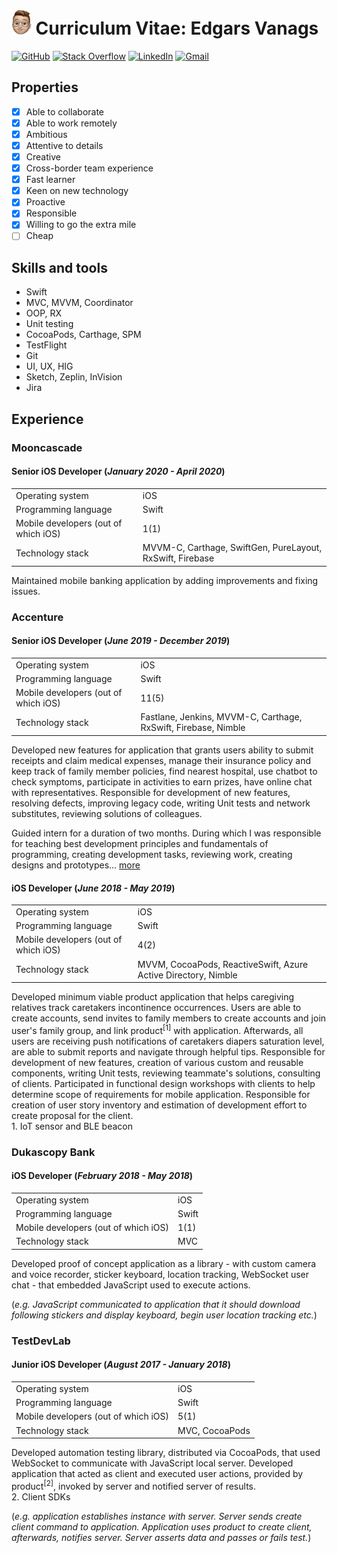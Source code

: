 <img src="https://github.com/esesmuedgars/CurriculumVitae/blob/assets/memoji.png" alt="Memoji" height="40"> Curriculum Vitae: Edgars Vanags
======================================

[![GitHub](https://img.shields.io/badge/Account%20on-GitHub-24292E.svg)](https://github.com/esesmuedgars)
[![Stack Overflow](https://img.shields.io/badge/Account%20on-Stack%20Overflow-F48024.svg)](https://stackoverflow.com/users/7890303/esesmuedgars?tab=profile)
[![LinkedIn](https://img.shields.io/badge/Account%20on-LinkedIn-0077B5.svg)](https://www.linkedin.com/in/edgarsvanags/)
[![Gmail](https://img.shields.io/badge/Send%20to-Gmail-D44638.svg)](mailto:edgars.vanags1@gmail.com?subject=iOS%20Developer&body=Hello%20Edgars,%20)

## Properties

- [X] Able to collaborate
- [X] Able to work remotely
- [X] Ambitious
- [X] Attentive to details
- [X] Creative
- [X] Cross-border team experience
- [X] Fast learner
- [X] Keen on new technology
- [X] Proactive
- [X] Responsible
- [X] Willing to go the extra mile
- [ ] Cheap

## Skills and tools

- Swift
- MVC, MVVM, Coordinator
- OOP, RX
- Unit testing
- CocoaPods, Carthage, SPM
- TestFlight
- Git
- UI, UX, HIG
- Sketch, Zeplin, InVision
- Jira

## Experience

### Mooncascade

#### Senior iOS Developer (_January 2020 - April 2020_)

<table>
  <tr>
    <td>Operating system</td>
    <td>iOS</td>
  </tr>
  <tr>
    <td>Programming language</td>
    <td>Swift</td>
  </tr>
   <tr>
    <td>Mobile developers (out of which iOS)</td>
    <td>1(1)</td>
  </tr>
   <tr>
    <td>Technology stack</td>
    <td>MVVM-C, Carthage, SwiftGen, PureLayout, RxSwift, Firebase</td>
  </tr>
</table>

Maintained mobile banking application by adding improvements and fixing issues.

### Accenture

#### Senior iOS Developer (_June 2019 - December 2019_)

<table>
  <tr>
    <td>Operating system</td>
    <td>iOS</td>
  </tr>
  <tr>
    <td>Programming language</td>
    <td>Swift</td>
  </tr>
   <tr>
    <td>Mobile developers (out of which iOS)</td>
    <td>11(5)</td>
  </tr>
   <tr>
    <td>Technology stack</td>
    <td>Fastlane, Jenkins, MVVM-C, Carthage, RxSwift, Firebase, Nimble</td>
  </tr>
</table>

<!--
- Chaperoning iOS development intern - teaching best Swift development principles and fundamentals of programming, creating development tasks, reviewing and overseeing work, creating designs with Sketch and prototypes with InVision, using Trello for task tracking;
- Developed Swift iOS application for insurance company in cross-border team, iOS development team consists of four people, including myself. Application allows users to submit receipts, start video call with doctor, manage insurance policies of linked family members, find nearest hospital based on current location. Using MVVM software architectural pattern and Coordinator pattern. Developing according to Gitflow Workflow with dedicated release, defect, feature, user-story etc. branches. Deeply integrated RxSwift and RxCocoa libraries. Responsible for development of new features, resolving of defects, completion of quality stories, writing of Unit tests. Reviewing solutions of colleagues.
-->

Developed new features for application that grants users ability to submit receipts and claim medical expenses, manage their insurance policy and keep track of family member policies, find nearest hospital, use chatbot to check symptoms, participate in activities to earn prizes, have online chat with representatives.
Responsible for development of new features, resolving defects, improving legacy code, writing Unit tests and network substitutes, reviewing solutions of colleagues.

Guided intern for a duration of two months. During which I was responsible for teaching best development principles and fundamentals of programming, creating development tasks, reviewing work, creating designs and prototypes... [more](https://github.com/esesmuedgars/CurriculumVitae/blob/master/InternChaperone.md)

#### iOS Developer (_June 2018 - May 2019_)

<table>
  <tr>
    <td>Operating system</td>
    <td>iOS</td>
  </tr>
  <tr>
    <td>Programming language</td>
    <td>Swift</td>
  </tr>
   <tr>
    <td>Mobile developers (out of which iOS)</td>
    <td>4(2)</td>
  </tr>
   <tr>
    <td>Technology stack</td>
    <td>MVVM, CocoaPods, ReactiveSwift, Azure Active Directory, Nimble</td>
  </tr>
</table>

<!--
- Took initiative to prepare learning materials and review technical tasks for iOS Bootcamp;
- Developed Swift iOS application in cross-border team that would help caregiving relatives track caretakers incontinence occurrences. Utilising Microsoft Azure Active Directory, ReactiveSwift and ReactiveCocoa as well as MVVM software architectural pattern. Responsible for development and integration of client stated requirements, creation of various custom and reusable components. Reviewing solutions of teammates;
- Consulting of clients. Participated in functional design workshops with clients to help determine scope of requirements for mobile application. Responsible for creation of user story inventory and estimation of development effort to create proposal for the client.
-->

Developed minimum viable product application that helps caregiving relatives track caretakers incontinence occurrences. Users are able to create accounts, send invites to family members to create accounts and join user's family group, and link product<sup>[1]</sup> with application. Afterwards, all users are receiving push notifications of caretakers diapers saturation level, are able to submit reports and navigate through helpful tips.
Responsible for development of new features, creation of various custom and reusable components, writing Unit tests, reviewing teammate's solutions, consulting of clients.
Participated in functional design workshops with clients to help determine scope of requirements for mobile application. 
Responsible for creation of user story inventory and estimation of development effort to create proposal for the client.<br>1. IoT sensor and BLE beacon

### Dukascopy Bank

#### iOS Developer (_February 2018 - May 2018_)

<table>
  <tr>
    <td>Operating system</td>
    <td>iOS</td>
  </tr>
  <tr>
    <td>Programming language</td>
    <td>Swift</td>
  </tr>
   <tr>
    <td>Mobile developers (out of which iOS)</td>
    <td>1(1)</td>
  </tr>
   <tr>
    <td>Technology stack</td>
    <td>MVC</td>
  </tr>
</table>

<!--
- Developed proof of concept Swift social media application. Utilising WebKit native framework, implemented communication bridge between embedded Javascript application and native source code. Responsible for implementation of reusable classes and custom user interface elements.
-->

Developed proof of concept application as a library - with custom camera and voice recorder, sticker keyboard, location tracking, WebSocket user chat - that embedded JavaScript used to execute actions.

(_e.g. JavaScript communicated to application that it should download following stickers and display keyboard, begin user location tracking etc._)

### TestDevLab

#### Junior iOS Developer (_August 2017 - January 2018_)

<table>
  <tr>
    <td>Operating system</td>
    <td>iOS</td>
  </tr>
  <tr>
    <td>Programming language</td>
    <td>Swift</td>
  </tr>
   <tr>
    <td>Mobile developers (out of which iOS)</td>
    <td>5(1)</td>
  </tr>
   <tr>
    <td>Technology stack</td>
    <td>MVC, CocoaPods</td>
  </tr>
</table>

<!--
- Worked in project that tests iOS, Android and Web SDKs. Creating iOS demo application chatroom with live video streaming using some of those SDKs running on locally deployed Node.js server;
- Created and updated JavaScript FCM Push Notification test cases;
- Participated in Java for Android training, developed a demo Calculator Application using MVC architectural pattern, Interfaces, Activities, Asynchronous API calls, Shared Preferences, Services, Localisable content and Material Design guidelines;
- Developed demo Android mobile application that retrieves and displays connection's public IP address, coordinates and map marker of IP address source, ability to run data transfer rate speed test;
- Built Swift Library for iOS that communicates with JavaScript node server in order to run automated tests for client's product SDKs. Added Unit tests. Distributed library through CocoaPods dependency manager;
- Created automated tests for iOS DataSync SDK utilising self-made CocoaPod;
- Worked on creation of test automated for iOS IP Messaging SDK utilising self-made CocoaPod;
- Developed demo C++ library that created, opened, read and wrote to file using fstream class, created a bridge via which Swift demo application communicated with the library.
-->

Developed automation testing library, distributed via CocoaPods, that used WebSocket to communicate with JavaScript local server.
Developed application that acted as client and executed user actions, provided by product<sup>[2]</sup>, invoked by server and notified server of results.<br>2. Client SDKs

(_e.g. application establishes instance with server. Server sends create client command to application. Application uses product to create client, afterwards, notifies server. Server asserts data and passes or fails test._)

<!--
### Accenture
#### iOS Development Intern (_March 2017 - August 2017_)
- Investigated Realm mobile database by creating a Swift demo application with multi-threading to check whether Realm could handle the load of write operations if the project would be migrated from SQLite and Core Data;
- Developed a Swift demo application with multiple schemes based on existent project Web Services and Back-End APIs. User authentication and portrayal of API availability for a singed-in user;
- Been involved in Swift international project, worked on new screen implementations with MVVM architectural and OOP design patterns, bug fixes, different improvements and maintenance of existent application;
- Renewed Apple Distribution and Developer certificates, implemented Push Notifications Service
using Firebase platform for an project was developing React-Native application, worked solely, closely with client to finish deployment of application, implemented some client requested changes and bug fixes;
- Created Objective-C demo application that used self-created local Node Server and self-designed, static API that utilizes YouTube iFrames and WebView which was modified by injection of HTML/CSS/JS; 
- Investigated, inside, Objective-C project that allowed to book rooms, fixed issue regarding application not authenticating with provided API and not retrieving any data;
- Worked on iOS, Objective-C project, developing Bank Application, maintenance of existent application and implementation of new features and improvements, deploying new builds in HockeyApp.
-->
